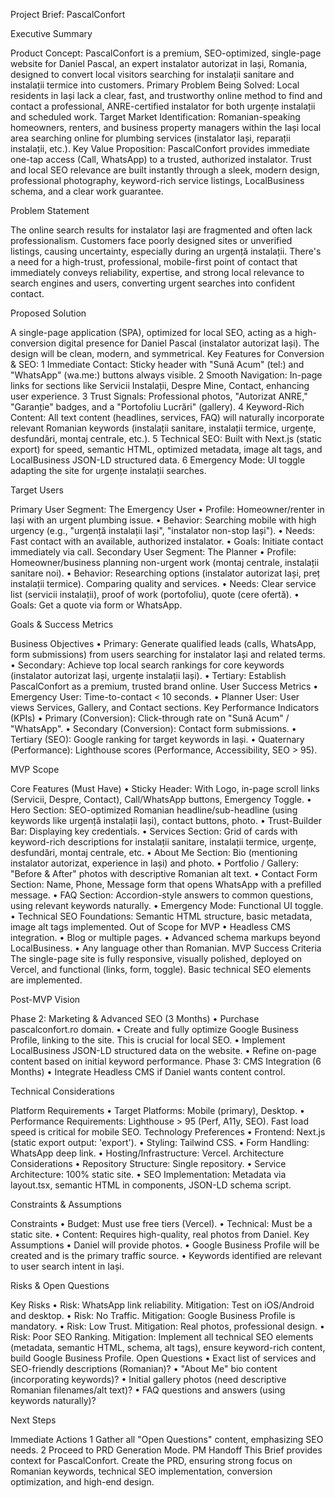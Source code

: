 Project Brief: PascalConfort


Executive Summary

Product Concept: PascalConfort is a premium, SEO-optimized, single-page website for Daniel Pascal, an expert instalator autorizat in Iași, Romania, designed to convert local visitors searching for instalații sanitare and instalații termice into customers.
Primary Problem Being Solved: Local residents in Iași lack a clear, fast, and trustworthy online method to find and contact a professional, ANRE-certified instalator for both urgențe instalații and scheduled work.
Target Market Identification: Romanian-speaking homeowners, renters, and business property managers within the Iași local area searching online for plumbing services (instalator Iași, reparații instalații, etc.).
Key Value Proposition: PascalConfort provides immediate one-tap access (Call, WhatsApp) to a trusted, authorized instalator. Trust and local SEO relevance are built instantly through a sleek, modern design, professional photography, keyword-rich service listings, LocalBusiness schema, and a clear work guarantee.


Problem Statement

The online search results for instalator Iași are fragmented and often lack professionalism. Customers face poorly designed sites or unverified listings, causing uncertainty, especially during an urgență instalații. There's a need for a high-trust, professional, mobile-first point of contact that immediately conveys reliability, expertise, and strong local relevance to search engines and users, converting urgent searches into confident contact.


Proposed Solution

A single-page application (SPA), optimized for local SEO, acting as a high-conversion digital presence for Daniel Pascal (instalator autorizat Iași). The design will be clean, modern, and symmetrical.
Key Features for Conversion & SEO:
	1	Immediate Contact: Sticky header with "Sună Acum" (tel:) and "WhatsApp" (wa.me:) buttons always visible.
	2	Smooth Navigation: In-page links for sections like Servicii Instalații, Despre Mine, Contact, enhancing user experience.
	3	Trust Signals: Professional photos, "Autorizat ANRE," "Garanție" badges, and a "Portofoliu Lucrări" (gallery).
	4	Keyword-Rich Content: All text content (headlines, services, FAQ) will naturally incorporate relevant Romanian keywords (instalații sanitare, instalații termice, urgențe, desfundări, montaj centrale, etc.).
	5	Technical SEO: Built with Next.js (static export) for speed, semantic HTML, optimized metadata, image alt tags, and LocalBusiness JSON-LD structured data.
	6	Emergency Mode: UI toggle adapting the site for urgențe instalații searches.


Target Users

Primary User Segment: The Emergency User
	•	Profile: Homeowner/renter in Iași with an urgent plumbing issue.
	•	Behavior: Searching mobile with high urgency (e.g., "urgență instalații Iași", "instalator non-stop Iași").
	•	Needs: Fast contact with an available, authorized instalator.
	•	Goals: Initiate contact immediately via call.
Secondary User Segment: The Planner
	•	Profile: Homeowner/business planning non-urgent work (montaj centrale, instalații sanitare noi).
	•	Behavior: Researching options (instalator autorizat Iași, preț instalații termice). Comparing quality and services.
	•	Needs: Clear service list (servicii instalații), proof of work (portofoliu), quote (cere ofertă).
	•	Goals: Get a quote via form or WhatsApp.


Goals & Success Metrics

Business Objectives
	•	Primary: Generate qualified leads (calls, WhatsApp, form submissions) from users searching for instalator Iași and related terms.
	•	Secondary: Achieve top local search rankings for core keywords (instalator autorizat Iași, urgențe instalații Iași).
	•	Tertiary: Establish PascalConfort as a premium, trusted brand online.
User Success Metrics
	•	Emergency User: Time-to-contact < 10 seconds.
	•	Planner User: User views Services, Gallery, and Contact sections.
Key Performance Indicators (KPIs)
	•	Primary (Conversion): Click-through rate on "Sună Acum" / "WhatsApp".
	•	Secondary (Conversion): Contact form submissions.
	•	Tertiary (SEO): Google ranking for target keywords in Iași.
	•	Quaternary (Performance): Lighthouse scores (Performance, Accessibility, SEO > 95).


MVP Scope

Core Features (Must Have)
	•	Sticky Header: With Logo, in-page scroll links (Servicii, Despre, Contact), Call/WhatsApp buttons, Emergency Toggle.
	•	Hero Section: SEO-optimized Romanian headline/sub-headline (using keywords like urgență instalații Iași), contact buttons, photo.
	•	Trust-Builder Bar: Displaying key credentials.
	•	Services Section: Grid of cards with keyword-rich descriptions for instalații sanitare, instalații termice, urgențe, desfundări, montaj centrale, etc.
	•	About Me Section: Bio (mentioning instalator autorizat, experience in Iași) and photo.
	•	Portfolio / Gallery: "Before & After" photos with descriptive Romanian alt text.
	•	Contact Form Section: Name, Phone, Message form that opens WhatsApp with a prefilled message.
	•	FAQ Section: Accordion-style answers to common questions, using relevant keywords naturally.
	•	Emergency Mode: Functional UI toggle.
	•	Technical SEO Foundations: Semantic HTML structure, basic metadata, image alt tags implemented.
Out of Scope for MVP
	•	Headless CMS integration.
	•	Blog or multiple pages.
	•	Advanced schema markups beyond LocalBusiness.
	•	Any language other than Romanian.
MVP Success Criteria
The single-page site is fully responsive, visually polished, deployed on Vercel, and functional (links, form, toggle). Basic technical SEO elements are implemented.


Post-MVP Vision

Phase 2: Marketing & Advanced SEO (3 Months)
	•	Purchase pascalconfort.ro domain.
	•	Create and fully optimize Google Business Profile, linking to the site. This is crucial for local SEO.
	•	Implement LocalBusiness JSON-LD structured data on the website.
	•	Refine on-page content based on initial keyword performance.
Phase 3: CMS Integration (6 Months)
	•	Integrate Headless CMS if Daniel wants content control.


Technical Considerations

Platform Requirements
	•	Target Platforms: Mobile (primary), Desktop.
	•	Performance Requirements: Lighthouse > 95 (Perf, A11y, SEO). Fast load speed is critical for mobile SEO.
Technology Preferences
	•	Frontend: Next.js (static export output: 'export').
	•	Styling: Tailwind CSS.
	•	Form Handling: WhatsApp deep link.
	•	Hosting/Infrastructure: Vercel.
Architecture Considerations
	•	Repository Structure: Single repository.
	•	Service Architecture: 100% static site.
	•	SEO Implementation: Metadata via layout.tsx, semantic HTML in components, JSON-LD schema script.


Constraints & Assumptions

Constraints
	•	Budget: Must use free tiers (Vercel).
	•	Technical: Must be a static site.
	•	Content: Requires high-quality, real photos from Daniel.
Key Assumptions
	•	Daniel will provide photos.
	•	Google Business Profile will be created and is the primary traffic source.
	•	Keywords identified are relevant to user search intent in Iași.


Risks & Open Questions

Key Risks
	•	Risk: WhatsApp link reliability. Mitigation: Test on iOS/Android and desktop.
	•	Risk: No Traffic. Mitigation: Google Business Profile is mandatory.
	•	Risk: Low Trust. Mitigation: Real photos, professional design.
	•	Risk: Poor SEO Ranking. Mitigation: Implement all technical SEO elements (metadata, semantic HTML, schema, alt tags), ensure keyword-rich content, build Google Business Profile.
Open Questions
	•	Exact list of services and SEO-friendly descriptions (Romanian)?
	•	"About Me" bio content (incorporating keywords)?
	•	Initial gallery photos (need descriptive Romanian filenames/alt text)?
	•	FAQ questions and answers (using keywords naturally)?


Next Steps

Immediate Actions
	1	Gather all "Open Questions" content, emphasizing SEO needs.
	2	Proceed to PRD Generation Mode.
PM Handoff
This Brief provides context for PascalConfort. Create the PRD, ensuring strong focus on Romanian keywords, technical SEO implementation, conversion optimization, and high-end design.
